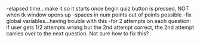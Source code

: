 
-elapsed time...make it so it starts once begin quiz button is pressed, NOT when tk window opens up
-spaces in num points out of points possible
-fix global variables...having trouble with this
-for 2 attempts on each question: if user gets 1/2 attempts wrong but the 2nd attempt correct, the 2nd attempt carries over to the next question. Not sure how to fix this?